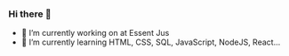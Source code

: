 ### Hi there 👋

- 🔭 I’m currently working on at Essent Jus
- 🌱 I’m currently learning HTML, CSS, SQL, JavaScript, NodeJS, React...
